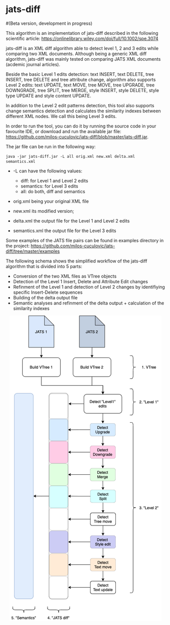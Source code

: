 # jats-diff 

#(Beta version, development in progress)

This algorithm is an implementation of jats-diff described in the following scientific article: https://onlinelibrary.wiley.com/doi/full/10.1002/spe.3074

jats-diff is an XML diff algorithm able to detect level 1, 2 and 3 edits while comparing two XML documents.
Although being a generic XML diff algorithm, jats-diff was mainly tested on comparing JATS XML documents (acdemic journal articles).

Beside the basic Level 1 edits detection: text INSERT, text DELETE, tree INSERT, tree DELETE and tree attribute change, 
algorithm also supports Level 2 edits: text UPDATE, text MOVE, tree MOVE, tree UPGRADE, tree DOWNGRADE, tree SPLIT, tree MERGE, style INSERT, style DELETE, style type UPDATE and style content UPDATE.

In addition to the Level 2 edit patterns detection, this tool also supports change semantics detection and calculates the similarity indexes between different XML nodes. We call this being Level 3 edits.

In order to run the tool, you can do it by running the source code in your favourite IDE, or download and run the available jar file: https://github.com/milos-cuculovic/jats-diff/blob/master/jats-diff.jar.



The jar file can be run in the following way:

    java -jar jats-diff.jar -L all orig.xml new.xml delta.xml semantics.xml

* -L can have the following values:

  * diff: for Level 1 and Level 2 edits
  * semantics: for Level 3 edits
  * all: do both, diff and semantics
* orig.xml being your original XML file
* new.xml its modified version;
* delta.xml the output file for the Level 1 and Level 2 edits
* semantics.xml the output file for the Level 3 edits


Some examples of the JATS file pairs can be found in examples directory in the project: https://github.com/milos-cuculovic/jats-diff/tree/master/examples


The following schema shows the simplified workflow of the jats-diff algorithm that is divided into 5 parts:
- Conversion of the two XML files as VTree objects
- Detection of the Level 1 Insert, Delete and Attribute Edit changes
- Refinment of the Level 1 and detection of Level 2 changes by identifiying specific Insert-Delete sequences
- Building of the delta output file
- Semantic analyses and refinment of the delta output + calculation of the similarity indexes

<p align="center">
  <img src="https://github.com/milos-cuculovic/jats-diff/blob/master/jats-diff_workflow.png?raw=true" />
</p>
